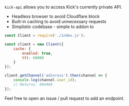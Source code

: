 `kick-api` allows you to access Kick's currently private API.

- Headless browser to avoid Cloudflare block
- Built-in caching to avoid unnecessary requests
- Simplistic codebase - simple to addon to

```js
const Client = require('./index.js');

const client = new Client({
    cache: {
        enabled: true,
        ttl: 60000
    }
});

client.getChannel('adinross').then(channel => {
    console.log(channel.user_id);
    // Returns: 904404
});
```

Feel free to open an issue / pull request to add an endpoint.
